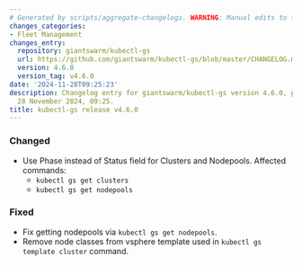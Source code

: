 ```yaml
---
# Generated by scripts/aggregate-changelogs. WARNING: Manual edits to this files will be overwritten.
changes_categories:
- Fleet Management
changes_entry:
  repository: giantswarm/kubectl-gs
  url: https://github.com/giantswarm/kubectl-gs/blob/master/CHANGELOG.md#460---2024-11-28
  version: 4.6.0
  version_tag: v4.6.0
date: '2024-11-28T09:25:23'
description: Changelog entry for giantswarm/kubectl-gs version 4.6.0, published on
  28 November 2024, 09:25.
title: kubectl-gs release v4.6.0
---
```


### Changed
- Use Phase instead of Status field for Clusters and Nodepools. Affected commands:
  - `kubectl gs get clusters`
  - `kubectl gs get nodepools`
### Fixed
- Fix getting nodepools via `kubectl gs get nodepools`.
- Remove node classes from vsphere template used in `kubectl gs template cluster` command.
